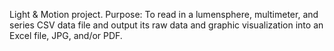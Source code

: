Light & Motion project. Purpose: To read in a lumensphere, multimeter, and series CSV data file and output its raw data and graphic visualization into an Excel file, JPG, and/or PDF. 



